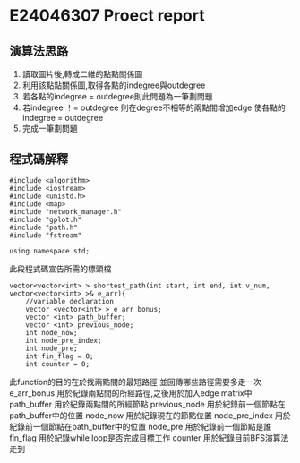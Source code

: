 # E24046307 Proect report
## 演算法思路
1. 讀取圖片後,轉成二維的點點關係圖
2. 利用該點點關係圖,取得各點的indegree與outdegree
3. 若各點的indegree = outdegree則此問題為一筆劃問題
4. 若indegree ！= outdegree 則在degree不相等的兩點間增加edge 使各點的indegree = outdegree
5. 完成一筆劃問題

## 程式碼解釋
```
#include <algorithm>
#include <iostream>
#include <unistd.h>
#include <map>
#include "network_manager.h"
#include "gplot.h"
#include "path.h"
#include "fstream"

using namespace std;
```
此段程式碼宣告所需的標頭檔

```
vector<vector<int> > shortest_path(int start, int end, int v_num, vector<vector<int> >& e_arr){
    //variable declaration
    vector <vector<int> > e_arr_bonus;
    vector <int> path_buffer;
    vector <int> previous_node;
    int node_now;
    int node_pre_index;
    int node_pre;
    int fin_flag = 0;
    int counter = 0;
```

此function的目的在於找兩點間的最短路徑 並回傳哪些路徑需要多走一次
e_arr_bonus 用於紀錄兩點間的所經路徑,之後用於加入edge matrix中
path_buffer 用於紀錄兩點間的所經節點
previous_node 用於紀錄前一個節點在path_buffer中的位置
node_now 用於紀錄現在的節點位置
node_pre_index 用於紀錄前一個節點在path_buffer中的位置
node_pre 用於紀錄前一個節點是誰
fin_flag 用於紀錄while loop是否完成目標工作
counter 用於紀錄目前BFS演算法走到
